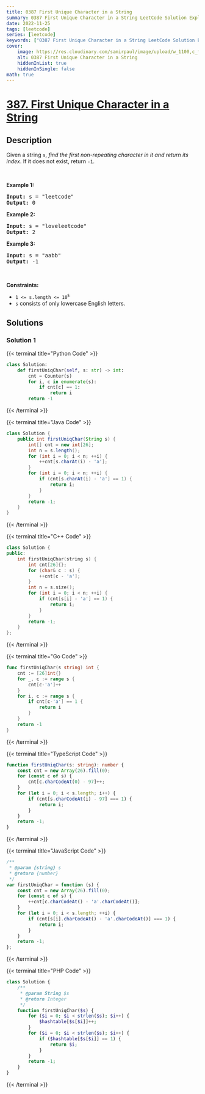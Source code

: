 ```yaml
---
title: 0387 First Unique Character in a String
summary: 0387 First Unique Character in a String LeetCode Solution Explained
date: 2022-11-25
tags: [leetcode]
series: [leetcode]
keywords: ["0387 First Unique Character in a String LeetCode Solution Explained in all languages", "0387 First Unique Character in a String", "LeetCode", "leetcode solution in Python3 C++ Java Go PHP Ruby Swift TypeScript Rust C# JavaScript C", "GeeksforGeeks", "InterviewBit", "Coding Ninjas", "HackerRank", "HackerEarth", "CodeChef", "TopCoder", "AlgoExpert", "freeCodeCamp", "Codeforces", "GitHub", "AtCoder", "Samir Paul"]
cover:
    image: https://res.cloudinary.com/samirpaul/image/upload/w_1100,c_fit,co_rgb:FFFFFF,l_text:Arial_75_bold:0387 First Unique Character in a String - Solution Explained/problem-solving.webp
    alt: 0387 First Unique Character in a String
    hiddenInList: true
    hiddenInSingle: false
math: true
---
```



# [387. First Unique Character in a String](https://leetcode.com/problems/first-unique-character-in-a-string)


## Description

<p>Given a string <code>s</code>, <em>find the first non-repeating character in it and return its index</em>. If it does not exist, return <code>-1</code>.</p>

<p>&nbsp;</p>
<p><strong class="example">Example 1:</strong></p>
<pre><strong>Input:</strong> s = "leetcode"
<strong>Output:</strong> 0
</pre><p><strong class="example">Example 2:</strong></p>
<pre><strong>Input:</strong> s = "loveleetcode"
<strong>Output:</strong> 2
</pre><p><strong class="example">Example 3:</strong></p>
<pre><strong>Input:</strong> s = "aabb"
<strong>Output:</strong> -1
</pre>
<p>&nbsp;</p>
<p><strong>Constraints:</strong></p>

<ul>
	<li><code>1 &lt;= s.length &lt;= 10<sup>5</sup></code></li>
	<li><code>s</code> consists of only lowercase English letters.</li>
</ul>

## Solutions

### Solution 1

<!-- tabs:start -->

{{< terminal title="Python Code" >}}
```python
class Solution:
    def firstUniqChar(self, s: str) -> int:
        cnt = Counter(s)
        for i, c in enumerate(s):
            if cnt[c] == 1:
                return i
        return -1
```
{{< /terminal >}}

{{< terminal title="Java Code" >}}
```java
class Solution {
    public int firstUniqChar(String s) {
        int[] cnt = new int[26];
        int n = s.length();
        for (int i = 0; i < n; ++i) {
            ++cnt[s.charAt(i) - 'a'];
        }
        for (int i = 0; i < n; ++i) {
            if (cnt[s.charAt(i) - 'a'] == 1) {
                return i;
            }
        }
        return -1;
    }
}
```
{{< /terminal >}}

{{< terminal title="C++ Code" >}}
```cpp
class Solution {
public:
    int firstUniqChar(string s) {
        int cnt[26]{};
        for (char& c : s) {
            ++cnt[c - 'a'];
        }
        int n = s.size();
        for (int i = 0; i < n; ++i) {
            if (cnt[s[i] - 'a'] == 1) {
                return i;
            }
        }
        return -1;
    }
};
```
{{< /terminal >}}

{{< terminal title="Go Code" >}}
```go
func firstUniqChar(s string) int {
	cnt := [26]int{}
	for _, c := range s {
		cnt[c-'a']++
	}
	for i, c := range s {
		if cnt[c-'a'] == 1 {
			return i
		}
	}
	return -1
}
```
{{< /terminal >}}

{{< terminal title="TypeScript Code" >}}
```ts
function firstUniqChar(s: string): number {
    const cnt = new Array(26).fill(0);
    for (const c of s) {
        cnt[c.charCodeAt(0) - 97]++;
    }
    for (let i = 0; i < s.length; i++) {
        if (cnt[s.charCodeAt(i) - 97] === 1) {
            return i;
        }
    }
    return -1;
}
```
{{< /terminal >}}

{{< terminal title="JavaScript Code" >}}
```js
/**
 * @param {string} s
 * @return {number}
 */
var firstUniqChar = function (s) {
    const cnt = new Array(26).fill(0);
    for (const c of s) {
        ++cnt[c.charCodeAt() - 'a'.charCodeAt()];
    }
    for (let i = 0; i < s.length; ++i) {
        if (cnt[s[i].charCodeAt() - 'a'.charCodeAt()] === 1) {
            return i;
        }
    }
    return -1;
};
```
{{< /terminal >}}

{{< terminal title="PHP Code" >}}
```php
class Solution {
    /**
     * @param String $s
     * @return Integer
     */
    function firstUniqChar($s) {
        for ($i = 0; $i < strlen($s); $i++) {
            $hashtable[$s[$i]]++;
        }
        for ($i = 0; $i < strlen($s); $i++) {
            if ($hashtable[$s[$i]] == 1) {
                return $i;
            }
        }
        return -1;
    }
}
```
{{< /terminal >}}

<!-- tabs:end -->

<!-- end -->
